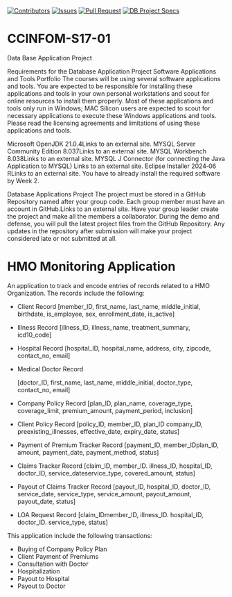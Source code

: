 <a id = "readme-top"> </a>

<!---Quick Access Buttons--->
[![Contributors][contributors-shield]][contributors-url]
[![Issues][issues-shield]][issues-url]
[![Pull Request][pullRequest-shield]][pullRequest-url]
[![DB Project Specs][Specs-shield]][Specs-url]
<!---Shield References--->
[contributors-shield]:
https://img.shields.io/github/contributors/jor-jfdt/CCINFOM-S17-01?style=for-the-badge
[contributors-url]:
https://github.com/jor-jfdt/CCINFOM-S17-01/graphs/contributors
[issues-shield]:
https://img.shields.io/github/issues/jor-jfdt/CCINFOM-S17-01?style=for-the-badge
[issues-url]:
https://github.com/jor-jfdt/CCINFOM-S17-01/issues
[pullRequest-shield]:
https://img.shields.io/github/issues-pr/jor-jfdt/CCINFOM-S17-01?style=for-the-badge
[pullRequest-url]:
https://github.com/jor-jfdt/CCINFOM-S17-01/pulls
[Specs-shield]:
https://img.shields.io/badge/DB-Specs-brightgreen?style=for-the-badge&color=brightgreen
[Specs-url]:
https://drive.google.com/file/d/1vTEbrqZcX2hyIaGHVvhlYiyKkR-RU3Oo/view?usp=sharing

# CCINFOM-S17-01
Data Base Application Project

Requirements for the Database Application Project
Software Applications and Tools Portfolio
The courses will be using several software applications and tools. You are expected to be responsible for installing these applications and tools in your own personal workstations and scout for online resources to install them properly. Most of these applications and tools only run in Windows; MAC Silicon users are expected to scout for necessary applications to execute these Windows applications and tools.
Please read the licensing agreements and limitations of using these applications and tools.

Microsoft OpenJDK 21.0.4Links to an external site.
MYSQL Server Community Edition 8.037Links to an external site.
MYSQL Workbench 8.038Links to an external site.
MYSQL J Connector (for connecting the Java Application to MYSQL) Links to an external site.
Eclipse Installer 2024‑06 RLinks to an external site.
You have to already install the required software by Week 2.

Database Applications Project
The project must be stored in a GitHub Repository named after your group code. Each group member must have an account in GitHub.Links to an external site. Have your group leader create the project and make all the members a collaborator. During the demo and defense, you will pull the latest project files from the GitHub Repository. Any updates in the repository after submission will make your project considered late or not submitted at all.

# HMO Monitoring Application

An application to track and encode entries of records related to a HMO Organization. The records include the following:
  - Client Record
    [member_ID, first_name, last_name, middle_initial, birthdate, is_employee, sex, enrollment_date, is_active]
    
  - Illness Record
    [illness_ID, illness_name, treatment_summary, icd10_code]

  - Hospital Record
    [hospital_ID, hospital_name, address, city, zipcode, contact_no, email]

  - Medical Doctor Record
    
    [doctor_ID, first_name, last_name, middle_initial, doctor_type, contact_no, email]
    
  - Company Policy Record
    [plan_ID, plan_name, coverage_type, coverage_limit, premium_amount, payment_period, inclusion]
    
  - Client Policy Record
    [policy_ID, member_ID, plan_ID company_ID, preexisting_illnesses, effective_date, expiry_date, status]

  - Payment of Premium Tracker Record
    [payment_ID, member_IDplan_ID, amount, payment_date, payment_method, status]
    
  - Claims Tracker Record
    [claim_ID, member_ID. illness_ID, hospital_ID, doctor_ID, service_dateservice_type, covered_amount, status]
    
  - Payout of Claims Tracker Record
    [payout_ID, hospital_ID, doctor_ID, service_date, service_type, service_amount, payout_amount, payout_date, status]
    
  - LOA Request Record
    [claim_IDmember_ID, illness_ID. hospital_ID, doctor_ID. service_type, status]

This application include the following transactions:
  - Buying of Company Policy Plan
  - Client Payment of Premiums
  - Consultation with Doctor
  - Hospitalization
  - Payout to Hospital
  - Payout to Doctor
